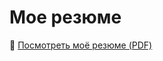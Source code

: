 # Мое резюме
📎 [Посмотреть моё резюме (PDF)](https://raw.githubusercontent.com/shibitovaYU/cv/main/actual%20resume.pdf)
